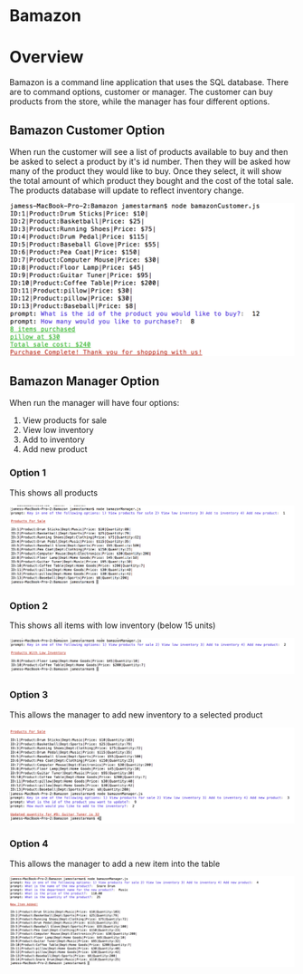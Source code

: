 # Bamazon
# Overview
Bamazon is a command line application that uses the SQL database. There are to command options, customer or manager. The customer can buy products from the store, while the manager has four different options.

## Bamazon Customer Option

When run the customer will see a list of products available to buy and then be asked to select a product by it's id number. Then they will be asked how many of the product they would like to buy. Once they select, it will show the total amount of which product they bought and the cost of the total sale. The products database will update to reflect inventory change.

![first screenshot](screenshot1.png)

## Bamazon Manager Option

When run the manager will have four options:

1. View products for sale
1. View low inventory
1. Add to inventory
1. Add new product

### Option 1

This shows all products

![second screenshot](screenshot2.png)

### Option 2

This shows all items with low inventory (below 15 units)

![third screenshot](screenshot3.png)

### Option 3

This allows the manager to add new inventory to a selected product

![fourth screenshot](screenshot4.png)

### Option 4

This allows the manager to add a new item into the table

![fifth screenshot](screenshot5.png)


